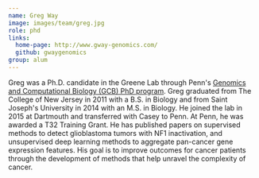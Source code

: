```yaml
---
name: Greg Way
image: images/team/greg.jpg
role: phd
links:
  home-page: http://www.gway-genomics.com/
  github: gwaygenomics
group: alum
---
```


Greg was a Ph.D. candidate in the Greene Lab through Penn's [Genomics and Computational Biology (GCB) PhD program](http://www.med.upenn.edu/gcb/).
Greg graduated from The College of New Jersey in 2011 with a B.S. in Biology and from Saint Joseph's University in 2014 with an M.S. in Biology.
He joined the lab in 2015 at Dartmouth and transferred with Casey to Penn.
At Penn, he was awarded a T32 Training Grant.
He has published papers on supervised methods to detect glioblastoma tumors with NF1 inactivation, and unsupervised deep learning methods to aggregate pan-cancer gene expression features.
His goal is to improve outcomes for cancer patients through the development of methods that help unravel the complexity of cancer.

